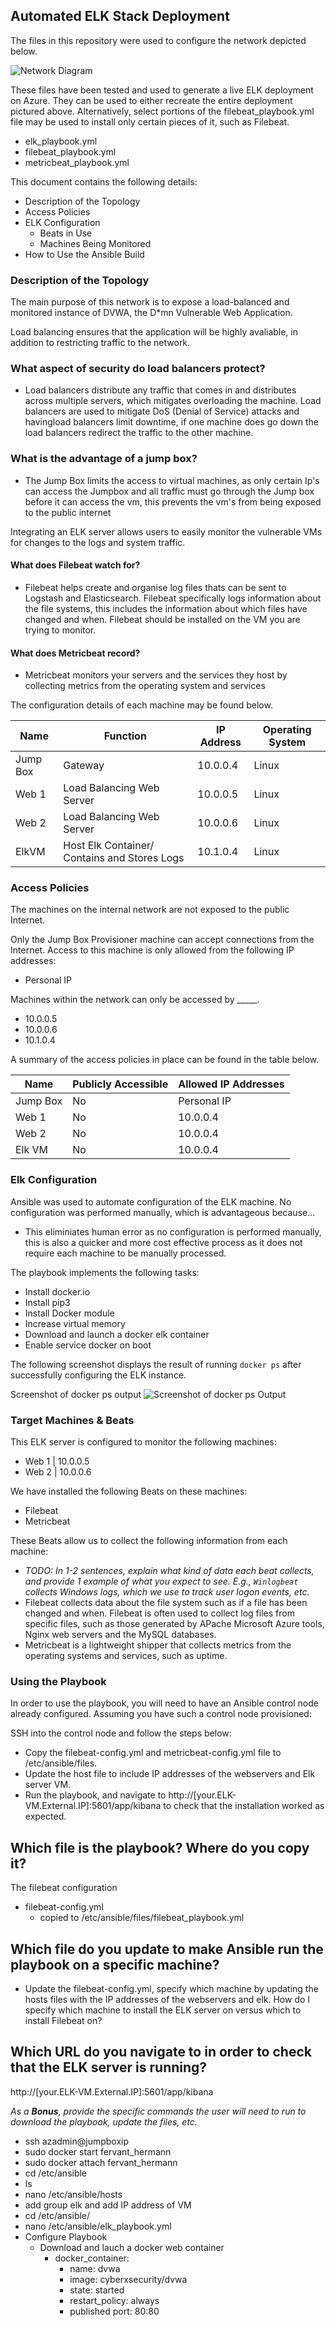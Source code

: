 ## Automated ELK Stack Deployment

The files in this repository were used to configure the network depicted below.

![Network Diagram](https://raw.githubusercontent.com/SebenaFabling/Project-1/main/Network%20Diagram.png "Network Diagram")

These files have been tested and used to generate a live ELK deployment on Azure. They can be used to either recreate the entire deployment pictured above. Alternatively, select portions of the filebeat_playbook.yml file may be used to install only certain pieces of it, such as Filebeat.

  -  elk_playbook.yml
  - filebeat_playbook.yml
  - metricbeat_playbook.yml

This document contains the following details:
- Description of the Topology
- Access Policies
- ELK Configuration
  - Beats in Use
  - Machines Being Monitored
- How to Use the Ansible Build


### Description of the Topology

The main purpose of this network is to expose a load-balanced and monitored instance of DVWA, the D*mn Vulnerable Web Application.

Load balancing ensures that the application will be highly avaliable, in addition to restricting traffic to the network.
### What aspect of security do load balancers protect?
- Load balancers distribute any traffic that comes in and distributes across multiple servers, which mitigates overloading the machine. Load balancers are used to mitigate DoS (Denial of Service) attacks and havingload balancers limit downtime, if one machine does go down the load balancers redirect the traffic to the other machine. 
 ### What is the advantage of a jump box?
- The Jump Box limits the access to virtual machines, as only certain Ip's can access the Jumpbox and all traffic must go through the Jump box before it can access the vm, this prevents the vm's from being exposed to the public internet

Integrating an ELK server allows users to easily monitor the vulnerable VMs for changes to the logs and system traffic.
#### What does Filebeat watch for?
- Filebeat helps create and organise log files thats can be sent to Logstash and Elasticsearch. Filebeat specifically logs information about the file systems, this includes the information about which files have changed and when. Filebeat should be installed on the VM you are trying to monitor.

#### What does Metricbeat record?
- Metricbeat monitors your servers and the services they host by collecting metrics from the operating system and services

The configuration details of each machine may be found below.


| Name     | Function | IP Address | Operating System |
|----------|----------|------------|------------------|
| Jump Box | Gateway  | 10.0.0.4   | Linux            |
| Web 1   |  Load Balancing Web Server     |  10.0.0.5          |     Linux             | 
| Web 2     |  Load Balancing Web Server    |   10.0.0.6         |   Linux               |
| ElkVM     |  Host Elk Container/ Contains and Stores Logs         | 10.1.0.4            |   Linux               |

### Access Policies

The machines on the internal network are not exposed to the public Internet. 

Only the Jump Box Provisioner machine can accept connections from the Internet. Access to this machine is only allowed from the following IP addresses:
- Personal IP

Machines within the network can only be accessed by _____.
- 10.0.0.5
- 10.0.0.6
- 10.1.0.4

A summary of the access policies in place can be found in the table below.

| Name     | Publicly Accessible | Allowed IP Addresses |
|----------|---------------------|----------------------|
| Jump Box | No                  | Personal IP   |
|Web 1          |     No                |     10.0.0.4                 |
|     Web 2    | No         | 10.0.0.4
|Elk VM     |   No                  | 10.0.0.4                     |

### Elk Configuration

Ansible was used to automate configuration of the ELK machine. No configuration was performed manually, which is advantageous because...
- This eliminiates human error as no configuration is performed manually, this is also a quicker and more cost effective process as it does not require each machine to be manually processed.

The playbook implements the following tasks:

- Install docker.io
- Install pip3 
- Install Docker module
- Increase virtual memory
- Download and launch a docker elk container
- Enable service docker on boot

The following screenshot displays the result of running `docker ps` after successfully configuring the ELK instance.

Screenshot of docker ps output 
![Screenshot of docker ps Output](Images/https://raw.githubusercontent.com/SebenaFabling/Project-1/main/container_running.PNG "docker ps output")

### Target Machines & Beats
This ELK server is configured to monitor the following machines:
- Web 1 | 10.0.0.5 
- Web 2 | 10.0.0.6

We have installed the following Beats on these machines:
- Filebeat
- Metricbeat

These Beats allow us to collect the following information from each machine:
- _TODO: In 1-2 sentences, explain what kind of data each beat collects, and provide 1 example of what you expect to see. E.g., `Winlogbeat` collects Windows logs, which we use to track user logon events, etc._
- Filebeat collects data about the file system such as if a file has been changed and when. Filebeat is often used to collect log files from specific files, such as those generated by APache Microsoft Azure tools, Nginx web servers and the MySQL  databases.
- Metricbeat is a lightweight shipper that collects metrics from the operating systems and services, such as uptime.

### Using the Playbook
In order to use the playbook, you will need to have an Ansible control node already configured. Assuming you have such a control node provisioned: 

SSH into the control node and follow the steps below:
- Copy the filebeat-config.yml and metricbeat-config.yml file to /etc/ansible/files.
- Update the host file to include  IP addresses of the webservers and Elk server VM.
- Run the playbook, and navigate to  http://[your.ELK-VM.External.IP]:5601/app/kibana to check that the installation worked as expected.


## Which file is the playbook? Where do you copy it?
The filebeat configuration
  - filebeat-config.yml
     - copied to /etc/ansible/files/filebeat_playbook.yml
 
## Which file do you update to make Ansible run the playbook on a specific machine? 
- Update the filebeat-config.yml, specify which machine by updating the hosts files with the IP addresses of the webservers and elk. 
How do I specify which machine to install the ELK server on versus which to install Filebeat on?
## Which URL do you navigate to in order to check that the ELK server is running?
 http://[your.ELK-VM.External.IP]:5601/app/kibana

_As a **Bonus**, provide the specific commands the user will need to run to download the playbook, update the files, etc._
- ssh azadmin@jumpboxip
- sudo docker start fervant_hermann
- sudo docker attach fervant_hermann 
- cd /etc/ansible
- ls
- nano /etc/ansible/hosts
- add group elk and add IP address of VM
- cd /etc/ansible/  
- nano /etc/ansible/elk_playbook.yml
- Configure Playbook
  - Download and lauch a docker web container
    - docker_container:
       - name: dvwa
      -  image: cyberxsecurity/dvwa 
      -  state: started
       - restart_policy: always
       - published port: 80:80